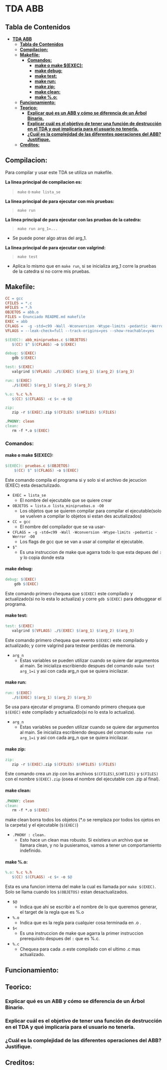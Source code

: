 # **TDA ABB**

## **Tabla de Contenidos**

- [**TDA ABB**](#tda-abb)
  - [**Tabla de Contenidos**](#tabla-de-contenidos)
  - [**Compilacion:**](#compilacion)
  - [**Makefile:**](#makefile)
    - [**Comandos:**](#comandos)
      - [**make o make $(EXEC):**](#make-o-make-exec)
      - [**make debug:**](#make-debug)
      - [**make test:**](#make-test)
      - [**make run:**](#make-run)
      - [**make zip:**](#make-zip)
      - [**make clean:**](#make-clean)
      - [**make %.o:**](#make-o)
  - [**Funcionamiento:**](#funcionamiento)
  - [**Teorico:**](#teorico)
    - [**Explicar qué es un ABB y cómo se diferencia de un Árbol Binario.**](#explicar-qué-es-un-abb-y-cómo-se-diferencia-de-un-árbol-binario)
    - [**Explicar cuál es el objetivo de tener una función de destrucción en el TDA y qué implicaría para el usuario no tenerla.**](#explicar-cuál-es-el-objetivo-de-tener-una-función-de-destrucción-en-el-tda-y-qué-implicaría-para-el-usuario-no-tenerla)
    - [**¿Cuál es la complejidad de las diferentes operaciones del ABB? Justifique.**](#cuál-es-la-complejidad-de-las-diferentes-operaciones-del-abb-justifique)
  - [**Creditos:**](#creditos)

## **Compilacion:**

Para compilar y usar este TDA se utiliza un makefile.

**La linea principal de compilacion es:**
> `make` o `make lista_se`

**La linea principal de para ejecutar con mis pruebas:**
>`make run`

**La linea principal de para ejecutar con las pruebas de la catedra:**
>`make run arg_1=...`

- Se puede poner algo atras del arg_1.

**La linea principal de para ejecutar con valgrind:**
>`make test`

- Aplica lo mismo que en `make run`, si se inicializa arg_1 corre la pruebas de la catedra si no corre mis pruebas.

## **Makefile:**

```makefile
CC = gcc
CFILES = *.c
HFILES = *.h
OBJETOS = abb.o
FILES = Enunciado README.md makefile
EXEC = abb
CFLAGS =  -g -std=c99 -Wall -Wconversion -Wtype-limits -pedantic -Werror -O0
VFLAGS = --leak-check=full --track-origins=yes --show-reachable=yes

$(EXEC): abb_minipruebas.c $(OBJETOS)
   $(CC) $^ $(CFLAGS) -o $(EXEC)

debug: $(EXEC)
   gdb $(EXEC)

test: $(EXEC)
   valgrind $(VFLAGS) ./$(EXEC) $(arg_1) $(arg_2) $(arg_3)

run: $(EXEC)
   ./$(EXEC) $(arg_1) $(arg_2) $(arg_3)

%.o: %.c %.h
   $(CC) $(CFLAGS) -c $< -o $@

zip: 
   zip -r $(EXEC).zip $(CFILES) $(HFILES) $(FILES)

.PHONY: clean
clean:
   rm -f *.o $(EXEC)
```

### **Comandos:**

#### **make o make $(EXEC):**

```makefile
$(EXEC): pruebas.c $(OBJETOS)
    $(CC) $^ $(CFLAGS) -o $(EXEC)
```

 Este comando compila el programa si y solo si el archivo de jecucion (EXEC) esta desactulizado.

- `EXEC = lista_se`
  - El nombre del ejecutable que se quiere crear
- `OBJETOS = lista.o lista_minipruebas.o -O0`
  - Los objetos que se quieren compilar para compilar el ejecutable(solo se vuelven a compilar lo objetos si estan des acutializados)
- `CC = gcc`
  - El nombre del compilador que se va usar-
- `CFLAGS = -g -std=c99 -Wall -Wconversion -Wtype-limits -pedantic -Werror -O0`
  - Los flags de gcc que se van a usar al compilar el ejecutable.
- `$^`
  - Es una instruccion de make que agarra todo lo que esta depues del `:` y lo copia donde esta
  
#### **make debug:**

```makefile
debug: $(EXEC)
    gdb $(EXEC)
```

 Este comando primero chequea que `$(EXEC)` este compilado y actualizado(si no lo esta lo actualiza) y corre `gdb $(EXEC)` para debuggear el programa.

#### **make test:**

```makefile
test: $(EXEC)
   valgrind $(VFLAGS) ./$(EXEC) $(arg_1) $(arg_2) $(arg_3)
```

  Este comando primero chequea que evento `$(EXEC)` este compilado y actualizado; y corre valgrind para testear perdidas de memoria.

- `arg_n`
  - Estas variables se pueden utilizar cuando se quiere dar argumentos al main. Se inicializa escribiendo despues del comando `make test arg_1=i` y asi con cada arg_n que se quiera inicilazar.

#### **make run:**

```makefile
run: $(EXEC)
   ./$(EXEC) $(arg_1) $(arg_2) $(arg_3)
```

 Se usa para ejecutar el programa. El comando primero chequea que `$(EXEC)` este compilado y actualizado(si no lo esta lo actualiza).

- `arg_n`
  - Estas variables se pueden utilizar cuando se quiere dar argumentos al main. Se inicializa escribiendo despues del comando `make run arg_1=i` y asi con cada arg_n que se quiera inicilazar.

#### **make zip:**

```makefile
zip:
   zip -r $(EXEC).zip $(CFILES) $(HFILES) $(FILES)
```

Este comando crea un zip con los archivos `$(CFILES)`,`$(HFILES)` y `$(FILES)` con el nombre `$(EXEC).zip` (osea el nombre del ejecutable con .zip al final).

#### **make clean:**

```makefile
.PHONY: clean
clean:
   rm -f *.o $(EXEC)
```

make clean borra todos los objetos (*.o se remplaza por todos los ojetos en la carpeta) y el ejecutable (`$(EXEC)`)

- `.PHONY : clean.`
  - Esto hace un clean mas robusto. Si existiera un archivo que se llamara clean, y no la pusieramos, vamos a tener un comportamiento indefinido.

#### **make %.o:**

```makefile
%.o: %.c %.h
   $(CC) $(CFLAGS) -c $< -o $@
```

Esta es una funcion interna del make la cual es llamada por `make $(EXEC)`. Solo se llama cuando los `$(OBJETOS)` estan desactualizados.

- `$@`
  - Indica que ahi se escribir a el nombre de lo que queremos generar, el target de la regla que es %.o
- `%.o`
  - Indica que es la regla para cualquier cosa terminada en .o .
- `$<`
  - Es una instruccion de make que agarra la primer instruccion prerequisito despues del `:` que es %.c.
- `%.c`
  - Chequea para cada .o este compilado con el ultimo .c mas actualizado.

## **Funcionamiento:**

## **Teorico:**

### **Explicar qué es un ABB y cómo se diferencia de un Árbol Binario.**

### **Explicar cuál es el objetivo de tener una función de destrucción en el TDA y qué implicaría para el usuario no tenerla.**

### **¿Cuál es la complejidad de las diferentes operaciones del ABB? Justifique.**

## **Creditos:**
